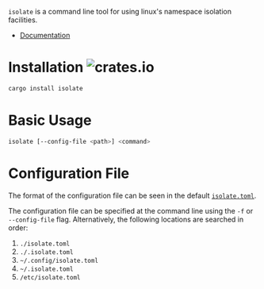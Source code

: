 `isolate` is a command line tool for using linux's namespace isolation
facilities.

* [Documentation](https://docs.rs/isolate)

# Installation ![crates.io](https://img.shields.io/crates/v/isolate.svg)

```bash
cargo install isolate
```

# Basic Usage

```bash
isolate [--config-file <path>] <command>
```

# Configuration File

The format of the configuration file can be seen in the default
[`isolate.toml`](src/isolate.toml).

The configuration file can be specified at the command line using the `-f` or `--config-file`
flag. Alternatively, the following locations are searched in order:

1. `./isolate.toml`
1. `./.isolate.toml`
1. `~/.config/isolate.toml`
1. `~/.isolate.toml`
1. `/etc/isolate.toml`
